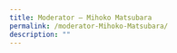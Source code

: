 ```yaml
---
title: ​​Moderator – Mihoko Matsubara
permalink: /moderator-Mihoko-Matsubara/
description: ""
---
```


